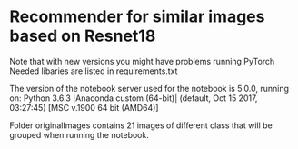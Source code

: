 # Recommender for similar images based on Resnet18
Note that with new versions you might have problems running PyTorch
Needed libaries are listed in requirements.txt

The version of the notebook server used for the notebook is 5.0.0, running on:
Python 3.6.3 |Anaconda custom (64-bit)| (default, Oct 15 2017, 03:27:45) [MSC v.1900 64 bit (AMD64)]

Folder originalImages contains 21 images of different class that will be grouped when running the notebook. 